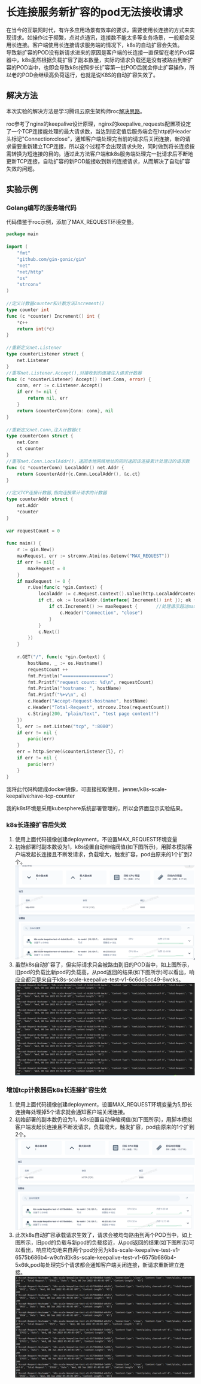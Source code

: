 # 长连接服务新扩容的pod无法接收请求

在当今的互联网时代，有许多应用场景有效率的要求，需要使用长连接的方式来实现请求。如操作过于频繁，点对点通讯，连接数不能太多等业务场景，一般都会采用长连接。客户端使用长连接请求服务端的情况下，k8s的自动扩容会失效。  
导致新扩容的POD没有新请求进来的原因是客户端的长连接一直保留在老的Pod容器中，k8s虽然根据负载扩容了副本数量，实际的请求负载还是没有被路由到新扩容的POD当中，也即会导致k8s按照步长扩容第一批POD后就会停止扩容操作，所以老的POD会继续高负荷运行，也就是说K8S的自动扩容失效了。

## 解决方法

本次实验的解决方法是学习腾讯云原生架构师roc[解决思路](https://tencentcloudcontainerteam.github.io/tke-handbook/best-practice/scale-keepalive-service.html)。  

roc参考了nginx的keepalive设计原理，nginx的keepalive_requests配置项设定了一个TCP连接能处理的最大请求数，当达到设定值后服务端会在http的Header头标记"Connection:close"，通知客户端处理完当前的请求后关闭连接，新的请求需要重新建立TCP连接，所以这个过程不会出现请求失败，同时做到将长连接按需转换为短连接的目的。通过此方法客户端和k8s服务端处理完一批请求后不断地更新TCP连接，自动扩容的新POD能接收到新的连接请求，从而解决了自动扩容失效的问题。  

## 实验示例

### Golang编写的服务端代码

代码借鉴于roc示例，添加了MAX_REQUEST环境变量。

```go
package main

import (
	"fmt"
	"github.com/gin-gonic/gin"
	"net"
	"net/http"
	"os"
	"strconv"
)

//定义计数器counter和计数方法Increment()
type counter int
func (c *counter) Increment() int {
	*c++
	return int(*c)
}

//重新定义net.Listener
type counterListener struct {
	net.Listener
}
//重写net.Listener.Accept(),对接收到的连接注入请求计数器
func (c *counterListener) Accept() (net.Conn, error) {
	conn, err := c.Listener.Accept()
	if err != nil {
		return nil, err
	}
	return &counterConn{Conn: conn}, nil
}

//重新定义net.Conn,注入计数器ct
type counterConn struct {
	net.Conn
	ct counter
}
//重写net.Conn.LocalAddr()，返回本地网络地址的同时返回该连接累计处理过的请求数
func (c *counterConn) LocalAddr() net.Addr {
	return &counterAddr{c.Conn.LocalAddr(), &c.ct}
}

//定义TCP连接计数器,指向连接累计请求的计数器
type counterAddr struct {
	net.Addr
	*counter
}

var requestCount = 0

func main() {
	r := gin.New()
	maxRequest, err := strconv.Atoi(os.Getenv("MAX_REQUEST"))
	if err != nil{
		maxRequest = 0
	}
	if maxRequest != 0 {
		r.Use(func(c *gin.Context) {
			localAddr := c.Request.Context().Value(http.LocalAddrContextKey)
			if ct, ok := localAddr.(interface{ Increment() int }); ok {
				if ct.Increment() >= maxRequest {		//处理请示超过maxRequest时，添加close头让客户端主动断开长连接，重新发起请示
					c.Header("Connection", "close")
				}
			}
			c.Next()
		})
	}

	r.GET("/", func(c *gin.Context) {
		hostName, _ := os.Hostname()
		requestCount ++
		fmt.Println("=================")
		fmt.Printf("request count: %d\n", requestCount)
		fmt.Println("hostname: ", hostName)
		fmt.Printf("%+v\n", c)
		c.Header("Accept-Request-hostname", hostName)
		c.Header("Total-Request", strconv.Itoa(requestCount))
		c.String(200, "plain/text", "test page content!")
	})
	l, err := net.Listen("tcp", ":8080")
	if err != nil {
		panic(err)
	}
	err = http.Serve(&counterListener{l}, r)
	if err != nil {
		panic(err)
	}
}
```

我将此代码构建成docker镜像，可直接拉取使用，jenner/k8s-scale-keepalive:have-tcp-counter  

我的k8s环境是采用kubesphere系统部署管理的，所以会界面显示实验结果。

### k8s长连接扩容后失效

1. 使用上面代码镜像创建deployment，不设置MAX_REQUEST环境变量
2. 初始部署时副本数设为1，k8s设置自动伸缩阀值(如下图所示)，用脚本模拟客户端发起长连接且不断发请求，负载增大，触发扩容，pod由原来的1个扩到2个。  
  ![k8s扩容1](/imgs/k8s/scale-keepalive/scale-keepalive-1.PNG)
3. 虽然k8s自动扩容了，但实际请求只会被路由到旧的POD当中，如上图所示，旧pod的负载比新pod的负载高，从pod返回的结果(如下图所示)可以看出，响应全都只是来自于k8s-scale-keepalive-test-v1-6c6dc5cc49-6wcks。  
  ![k8s扩容1结果](/imgs/k8s/scale-keepalive/scale-keepalive-res-1.PNG)

### 增加tcp计数器后k8s长连接扩容生效

1. 使用上面代码镜像创建deployment，设置MAX_REQUEST环境变量为5,即长连接每处理掉5个请求就会通知客户端关闭连接。
2. 初始部署的副本数仍设为1，k8s设置自动伸缩阀值(如下图所示)，用脚本模拟客户端发起长连接且不断发请求，负载增大，触发扩容，pod由原来的1个扩到2个。  
  ![k8s扩容2](/imgs/k8s/scale-keepalive/scale-keepalive-2.PNG)
3. 此次k8s自动扩容承载请求生效了，请求会被均匀路由到两个POD当中，如上图所示，旧pod的负载与新pod的负载接近，从pod返回的结果(如下图所示)可以看出，响应均匀地来自两个pod分另为k8s-scale-keepalive-test-v1-6575b686b4-w9cfn和k8s-scale-keepalive-test-v1-6575b686b4-5x6tk,pod每处理完5个请求都会通知客户端关闭连接，新请求重新建立连接。  
  ![k8s扩容2结果](/imgs/k8s/scale-keepalive/scale-keepalive-res-2.PNG)

<Vssue :title="$title" :options="{ locale: 'zh' }" />